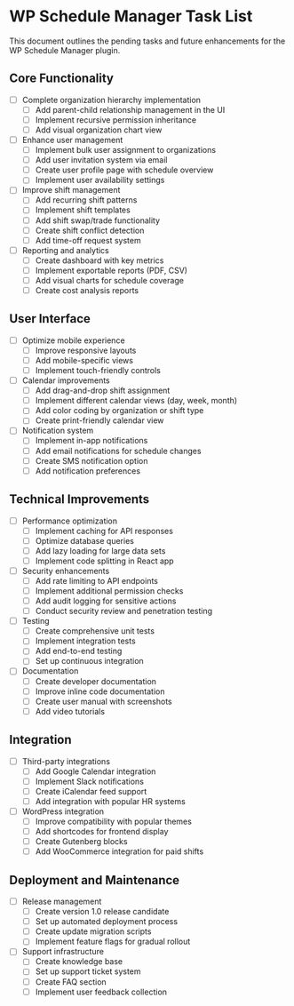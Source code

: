 # WP Schedule Manager Task List

This document outlines the pending tasks and future enhancements for the WP Schedule Manager plugin.

## Core Functionality

- [ ] Complete organization hierarchy implementation
  - [ ] Add parent-child relationship management in the UI
  - [ ] Implement recursive permission inheritance
  - [ ] Add visual organization chart view

- [ ] Enhance user management
  - [ ] Implement bulk user assignment to organizations
  - [ ] Add user invitation system via email
  - [ ] Create user profile page with schedule overview
  - [ ] Implement user availability settings

- [ ] Improve shift management
  - [ ] Add recurring shift patterns
  - [ ] Implement shift templates
  - [ ] Add shift swap/trade functionality
  - [ ] Create shift conflict detection
  - [ ] Add time-off request system

- [ ] Reporting and analytics
  - [ ] Create dashboard with key metrics
  - [ ] Implement exportable reports (PDF, CSV)
  - [ ] Add visual charts for schedule coverage
  - [ ] Create cost analysis reports

## User Interface

- [ ] Optimize mobile experience
  - [ ] Improve responsive layouts
  - [ ] Add mobile-specific views
  - [ ] Implement touch-friendly controls

- [ ] Calendar improvements
  - [ ] Add drag-and-drop shift assignment
  - [ ] Implement different calendar views (day, week, month)
  - [ ] Add color coding by organization or shift type
  - [ ] Create print-friendly calendar view

- [ ] Notification system
  - [ ] Implement in-app notifications
  - [ ] Add email notifications for schedule changes
  - [ ] Create SMS notification option
  - [ ] Add notification preferences

## Technical Improvements

- [ ] Performance optimization
  - [ ] Implement caching for API responses
  - [ ] Optimize database queries
  - [ ] Add lazy loading for large data sets
  - [ ] Implement code splitting in React app

- [ ] Security enhancements
  - [ ] Add rate limiting to API endpoints
  - [ ] Implement additional permission checks
  - [ ] Add audit logging for sensitive actions
  - [ ] Conduct security review and penetration testing

- [ ] Testing
  - [ ] Create comprehensive unit tests
  - [ ] Implement integration tests
  - [ ] Add end-to-end testing
  - [ ] Set up continuous integration

- [ ] Documentation
  - [ ] Create developer documentation
  - [ ] Improve inline code documentation
  - [ ] Create user manual with screenshots
  - [ ] Add video tutorials

## Integration

- [ ] Third-party integrations
  - [ ] Add Google Calendar integration
  - [ ] Implement Slack notifications
  - [ ] Create iCalendar feed support
  - [ ] Add integration with popular HR systems

- [ ] WordPress integration
  - [ ] Improve compatibility with popular themes
  - [ ] Add shortcodes for frontend display
  - [ ] Create Gutenberg blocks
  - [ ] Add WooCommerce integration for paid shifts

## Deployment and Maintenance

- [ ] Release management
  - [ ] Create version 1.0 release candidate
  - [ ] Set up automated deployment process
  - [ ] Create update migration scripts
  - [ ] Implement feature flags for gradual rollout

- [ ] Support infrastructure
  - [ ] Create knowledge base
  - [ ] Set up support ticket system
  - [ ] Create FAQ section
  - [ ] Implement user feedback collection
